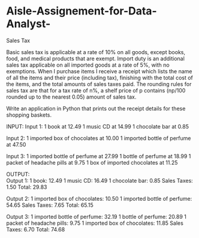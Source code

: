 # Aisle-Assignement-for-Data-Analyst-

Sales Tax 

Basic sales tax is applicable at a rate of 10% on all goods, except books, food, and medical products that are exempt. Import duty is an additional sales tax applicable on all imported goods at a rate of 5%, with no exemptions. 
When I purchase items I receive a receipt which lists the name of all the items and their price (including tax), finishing with the total cost of the items, and the total amounts of sales taxes paid. The rounding rules for sales tax are that for a tax rate of n%, a shelf price of p contains (np/100 rounded up to the nearest 0.05) amount of sales tax. 

Write an application in Python that prints out the receipt details for these shopping baskets. 

INPUT:
Input 1:
1 book at 12.49 
1 music CD at 14.99
1 chocolate bar at 0.85 

Input 2:
1 imported box of chocolates at 10.00 1 imported bottle of perfume at 47.50 

Input 3:
 1 imported bottle of perfume at 27.99 1 bottle of perfume at 18.99
 1 packet of headache pills at 9.75
 1 box of imported chocolates at 11.25
 
OUTPUT:  
 Output 1:
 1 book: 12.49
 1 music CD: 16.49
 1 chocolate bar: 0.85 Sales Taxes: 1.50 Total: 29.83 

Output 2:
 1 imported box of chocolates: 10.50 1 imported bottle of perfume: 54.65 Sales Taxes: 7.65
 Total: 65.15 
 
Output 3:
 1 imported bottle of perfume: 32.19 1 bottle of perfume: 20.89
 1 packet of headache pills: 9.75
 1 imported box of chocolates: 11.85 Sales Taxes: 6.70
 Total: 74.68
